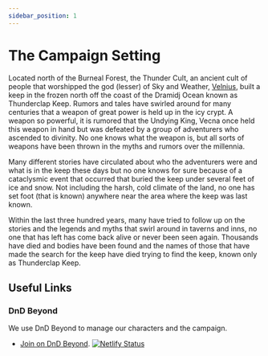 ```yaml
---
sidebar_position: 1
---
```


# The Campaign Setting

Located north of the Burneal Forest, the Thunder Cult, an ancient cult of people that worshipped the god (lesser) of Sky and Weather, [Velnius](https://greyhawkonline.com/greyhawkwiki/index.php?title=Velnius), built a keep in the frozen north off the coast of the Dramidj Ocean known as Thunderclap Keep. Rumors and tales have swirled around for many centuries that a weapon of great power is held up in the icy crypt. A weapon so powerful, it is rumored that the Undying King, Vecna once held this weapon in hand but was defeated by a group of adventurers who ascended to divinity. No one knows what the weapon is, but all sorts of weapons have been thrown in the myths and rumors over the millennia.

Many different stories have circulated about who the adventurers were and what is in the keep these days but no one knows for sure because of a cataclysmic event that occurred that buried the keep under several feet of ice and snow. Not including the harsh, cold climate of the land, no one has set foot (that is known) anywhere near the area where the keep was last known.

Within the last three hundred years, many have tried to follow up on the stories and the legends and myths that swirl around in taverns and inns, no one that has left has come back alive or never been seen again. Thousands have died and bodies have been found and the names of those that have made the search for the keep have died trying to find the keep, known only as Thunderclap Keep.

## Useful Links

### DnD Beyond
We use DnD Beyond to manage our characters and the campaign.

- [Join on DnD Beyond](https://ddb.ac/campaigns/join/28515003339668192/).
[![Netlify Status](https://api.netlify.com/api/v1/badges/c8b23ef9-93d6-46d9-b95e-45fa497d142a/deploy-status)](https://app.netlify.com/sites/crits-n-giggles/deploys)
